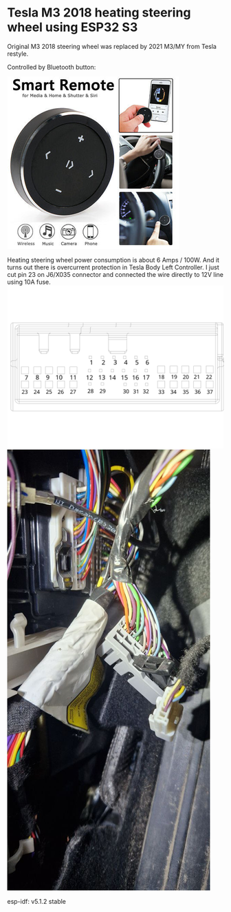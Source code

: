 # Tesla M3 2018 heating steering wheel using ESP32 S3

Original M3 2018 steering wheel was replaced by 2021 M3/MY from Tesla restyle.

Controlled by Bluetooth button:

![Bluetooth button](https://github.com/hammer-dp-ua/tesla-heating-steering-wheel-bt/blob/main/scheme/Bluetooth_button.jpeg)

Heating steering wheel power consumption is about 6 Amps / 100W.
And it turns out there is overcurrent protection in Tesla Body Left Controller.
I just cut pin 23 on J6/X035 connector and connected the wire directly to 12V line using 10A fuse.
![Tesla J6/X035](https://github.com/hammer-dp-ua/tesla-heating-steering-wheel-bt/blob/main/scheme/Tesla_J6-X035.svg)
![Tesla J6/X035 photo](https://github.com/hammer-dp-ua/tesla-heating-steering-wheel-bt/blob/main/scheme/Tesla-J6-X035_photo.jpg)

esp-idf: v5.1.2 stable